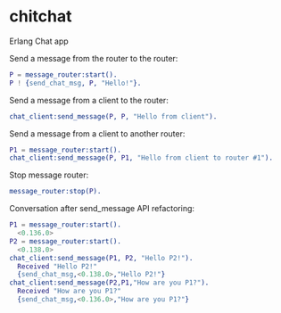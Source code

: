 chitchat
========

Erlang Chat app

Send a message from the router to the router:

```erlang
P = message_router:start().
P ! {send_chat_msg, P, "Hello!"}.
```

Send a message from a client to the router:

```erlang
chat_client:send_message(P, P, "Hello from client").
```

Send a message from a client to another router:
```erlang
P1 = message_router:start().
chat_client:send_message(P, P1, "Hello from client to router #1").
```

Stop message router:
```erlang
message_router:stop(P).
```

Conversation after send_message API refactoring:
```erlang
P1 = message_router:start().
  <0.136.0>
P2 = message_router:start().
  <0.138.0>
chat_client:send_message(P1, P2, "Hello P2!").
  Received "Hello P2!"
  {send_chat_msg,<0.138.0>,"Hello P2!"}
chat_client:send_message(P2,P1,"How are you P1?").
  Received "How are you P1?"
  {send_chat_msg,<0.136.0>,"How are you P1?"}
```
